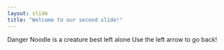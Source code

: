 ```yaml
---
layout: slide
title: "Welcome to our second slide!"
---
```

Danger Noodle is a creature best left alone
Use the left arrow to go back!
